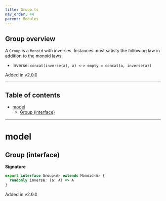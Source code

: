 ```yaml
---
title: Group.ts
nav_order: 44
parent: Modules
---
```


## Group overview

A `Group` is a `Monoid` with inverses. Instances must satisfy the following law in addition to the monoid laws:

- Inverse: `concat(inverse(a), a) <-> empty = concat(a, inverse(a))`

Added in v2.0.0

---

<h2 class="text-delta">Table of contents</h2>

- [model](#model)
  - [Group (interface)](#group-interface)

---

# model

## Group (interface)

**Signature**

```ts
export interface Group<A> extends Monoid<A> {
  readonly inverse: (a: A) => A
}
```

Added in v2.0.0
